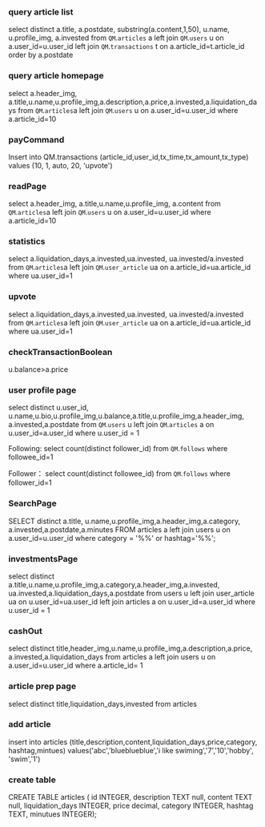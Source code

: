 ### query article list
select distinct a.title, a.postdate, substring(a.content,1,50), u.name, u.profile_img, a.invested
from `QM`.`articles` a left join `QM`.`users` u on a.user_id=u.user_id
left join `QM`.`transactions` t on a.article_id=t.article_id
order by a.postdate

### query article homepage
select a.header_img, a.title,u.name,u.profile_img,a.description,a.price,a.invested,a.liquidation_days
from `QM`.`articles`a left join  `QM`.`users` u on a.user_id=u.user_id
where a.article_id=10

### payCommand


Insert into QM.transactions (article_id,user_id,tx_time,tx_amount,tx_type)
values (10, 1, auto, 20, 'upvote')

### readPage

select a.header_img, a.title,u.name,u.profile_img, a.content
from `QM`.`articles`a left join  `QM`.`users` u on a.user_id=u.user_id
where a.article_id=10

### statistics

select a.liquidation_days,a.invested,ua.invested, ua.invested/a.invested
from `QM`.`articles`a left join  `QM`.`user_article` ua on a.article_id=ua.article_id
where ua.user_id=1


### upvote

select a.liquidation_days,a.invested,ua.invested, ua.invested/a.invested
from `QM`.`articles`a left join  `QM`.`user_article` ua on a.article_id=ua.article_id
where ua.user_id=1

### checkTransactionBoolean

u.balance>a.price 

### user profile page

select distinct
u.user_id, u.name,u.bio,u.profile_img,u.balance,a.title,u.profile_img,a.header_img,
a.invested,a.postdate
from `QM`.`users` u left join `QM`.`articles` a on u.user_id=a.user_id
where u.user_id = 1

Following:
select count(distinct follower_id)
from `QM`.`follows`
where followee_id=1

Follower：
select count(distinct followee_id)
from `QM`.`follows` where follower_id=1

### SearchPage

SELECT distinct
a.title, u.name,u.profile_img,a.header_img,a.category, a.invested,a.postdate,a.minutes
FROM articles a left join users u on a.user_id=u.user_id
where category = '%%' or hashtag='%%';

### investmentsPage

select distinct
a.title,u.name,u.profile_img,a.category,a.header_img,a.invested,
ua.invested,a.liquidation_days,a.postdate
from users u left join user_article ua on u.user_id=ua.user_id
 left join articles a on u.user_id=a.user_id
where u.user_id = 1

### cashOut

select distinct
title,header_img,u.name,u.profile_img,a.description,a.price,
a.invested,a.liquidation_days
from articles a left join users u on a.user_id=u.user_id
where a.article_id= 1


### article prep page


select distinct
title,liquidation_days,invested
from articles 

### add article

insert into articles (title,description,content,liquidation_days,price,category,
hashtag,mintues) values('abc','blueblueblue','i like swiming','7','10','hobby',
'swim','1')

### create table

CREATE TABLE articles ( id INTEGER, description TEXT null, content TEXT null, liquidation_days INTEGER, price decimal, category INTEGER, hashtag TEXT, minutues INTEGER);